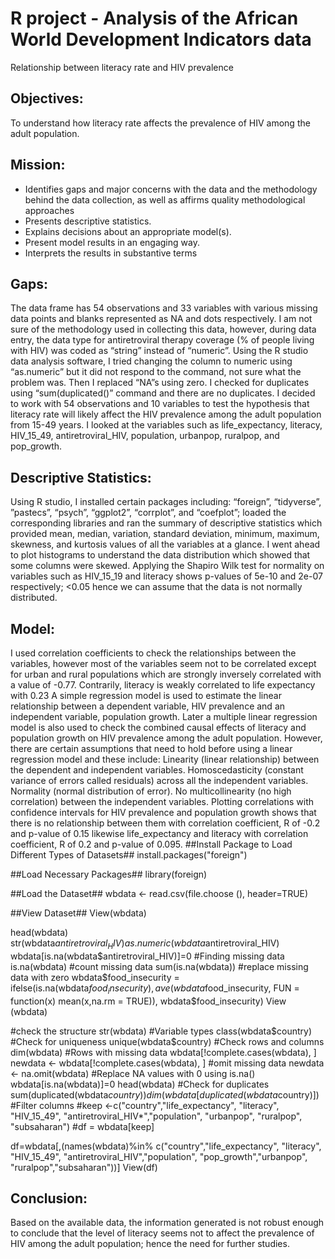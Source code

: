 # R project - Analysis of the African World Development Indicators data 
Relationship between literacy rate and HIV prevalence
## Objectives:
To understand how literacy rate affects the prevalence of HIV among the adult population. 
## Mission:
- Identifies gaps and major concerns with the data and the methodology behind the data collection, as well as affirms quality methodological approaches
- Presents descriptive statistics. 
- Explains decisions about an appropriate model(s).
- Present model results in an engaging way.
- Interprets the results in substantive terms
## Gaps: 
The data frame has 54 observations and 33 variables with various missing data points and blanks represented as NA and dots respectively. I am not sure of the methodology used in collecting this data, however, during data entry, the data type for antiretroviral therapy coverage (% of people living with HIV) was coded as “string” instead of “numeric”. Using the R studio data analysis software, I tried changing the column to numeric using “as.numeric” but it did not respond to the command, not sure what the problem was. Then I replaced “NA”s using zero. I checked for duplicates using “sum(duplicated()” command and there are no duplicates. I decided to work with 54 observations and 10 variables to test the hypothesis that literacy rate will likely affect the HIV prevalence among the adult population from 15-49 years. I looked at the variables such as life_expectancy, literacy, HIV_15_49, antiretroviral_HIV, population, urbanpop, ruralpop, and pop_growth.
## Descriptive Statistics: 
Using R studio, I installed certain packages including: “foreign”, “tidyverse”, ”pastecs”, “psych”, “ggplot2”, “corrplot”, and “coefplot”; loaded the corresponding libraries and ran the summary of descriptive statistics which provided mean, median, variation, standard deviation, minimum, maximum, skewness, and kurtosis values of all the variables at a glance. I went ahead to plot histograms to understand the data distribution which showed that some columns were skewed. Applying the Shapiro Wilk test for normality on variables such as HIV_15_19 and literacy shows p-values of 5e-10 and 2e-07 respectively; <0.05 hence we can assume that the data is not normally distributed. 
## Model: 
I used correlation coefficients to check the relationships between the variables, however most of the variables seem not to be correlated except for urban and rural populations which are strongly inversely correlated with a value of -0.77. Contrarily, literacy is weakly correlated to life expectancy with 0.23
A simple regression model is used to estimate the linear relationship between a dependent variable, HIV prevalence and an independent variable, population growth. Later a multiple linear regression model is also used to check the combined causal effects of literacy and population growth on HIV prevalence among the adult population. However, there are certain assumptions that need to hold before using a linear regression model and these include: 
Linearity (linear relationship) between the dependent and independent variables.
Homoscedasticity (constant variance of errors called residuals) across all the independent variables.
Normality (normal distribution of error).
No multicollinearity (no high correlation) between the independent variables.
Plotting correlations with confidence intervals for HIV prevalence and population growth shows that there is no relationship between them with correlation coefficient, R of -0.2 and p-value of 0.15  likewise life_expectancy and literacy with correlation coefficient, R of 0.2 and p-value of 0.095. 
##Install Package to Load Different Types of Datasets##
install.packages("foreign")

##Load Necessary Packages##
library(foreign)


##Load the Dataset##
wbdata <- read.csv(file.choose (), header=TRUE)

##View Dataset##
View(wbdata)

head(wbdata)
str(wbdata$antiretroviral_HIV)
as.numeric(wbdata$antiretroviral_HIV)
wbdata[is.na(wbdata$antiretroviral_HIV)]=0
#Finding missing data
is.na(wbdata)
#count missing data
sum(is.na(wbdata))
#replace missing data with zero
wbdata$food_insecurity = ifelse(is.na(wbdata$food_insecurity), ave (wbdata$food_insecurity, FUN = function(x)
                            mean(x,na.rm = TRUE)), wbdata$food_insecurity)
View (wbdata)

#check the structure
str(wbdata)
#Variable types
class(wbdata$country)
#Check for uniqueness
unique(wbdata$country)
#Check rows and columns
dim(wbdata)
#Rows with missing data
wbdata[!complete.cases(wbdata), ]
newdata <- wbdata[!complete.cases(wbdata), ]
#omit missing data
newdata <- na.omit(wbdata)
#Replace NA values with 0 using is.na()
wbdata[is.na(wbdata)]=0
head(wbdata)
#Check for duplicates
sum(duplicated(wbdata$country))
dim(wbdata[duplicated(wbdata$country)])
#Filter columns
#keep <-c("country","life_expectancy", "literacy", "HIV_15_49", "antiretroviral_HIV*","population", "urbanpop", "ruralpop", "subsaharan")
#df = wbdata[keep]

df=wbdata[,(names(wbdata)%in%
           c("country","life_expectancy", "literacy", "HIV_15_49", "antiretroviral_HIV","population", "pop_growth","urbanpop", "ruralpop","subsaharan"))]
View(df)

## Conclusion: 
Based on the available data, the information generated is not robust enough to conclude that the level of literacy seems not to affect the prevalence of HIV among the adult population; hence the need for further studies.

